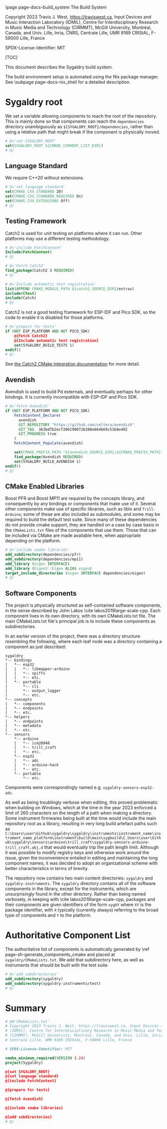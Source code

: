 \page page-docs-build_system The Build System

Copyright 2023 Travis J. West, https://traviswest.ca, Input Devices and Music
Interaction Laboratory (IDMIL), Centre for Interdisciplinary Research in Music
Media and Technology (CIRMMT), McGill University, Montréal, Canada, and Univ.
Lille, Inria, CNRS, Centrale Lille, UMR 9189 CRIStAL, F-59000 Lille, France

SPDX-License-Identifier: MIT

[TOC]

This document describes the Sygaldry build system.

The build environment setup is automated using the Nix package manager. See
\subpage page-docs-nix_shell for a detailed description.

# Sygaldry root

We set a variable allowing components to reach the root of the repository. This
is mainly done so that components can reach the `dependencies` directory
unambiguously as `${SYGALDRY_ROOT}/dependencies`, rather than using a relative
path that might break if the component is physically moved.

```cmake
# @='set SYGALDRY_ROOT'
set(SYGALDRY_ROOT ${CMAKE_CURRENT_LIST_DIR})
# @/
```

## Language Standard

We require C++20 without extensions.

```cmake
# @='set language standard'
set(CMAKE_CXX_STANDARD 20)
set(CMAKE_CXX_STANDARD_REQUIRED On)
set(CMAKE_CXX_EXTENSIONS Off)
# @/
```

## Testing Framework

Catch2 is used for unit testing on platforms where it can run. Other platforms
may use a different testing methodology.

```cmake
# @='include FetchContent'
Include(FetchContent)
# @/

# @='Fetch Catch2'
find_package(Catch2 3 REQUIRED)
# @/

# @='Include automatic test registration'
list(APPEND CMAKE_MODULE_PATH ${catch2_SOURCE_DIR}/extras)
include(CTest)
include(Catch)
# @/
```

Catch2 is not a good testing framework for ESP-IDF and Pico SDK, so the code to
enable it is disabled for those platforms.

```cmake
# @='prepare for tests'
if (NOT ESP_PLATFORM AND NOT PICO_SDK)
    @{Fetch Catch2}
    @{Include automatic test registration}
    set(SYGALDRY_BUILD_TESTS 1)
endif()
# @/
```

See [the Catch2 CMake integration documentation](https://github.com/catchorg/Catch2/blob/devel/docs/cmake-integration.md#top) for more detail.

## Avendish

Avendish is used to build Pd externals, and eventually perhaps for other
bindings. It is currently incompatible with ESP-IDF and Pico SDK.

```cmake
# @='fetch Avendish'
if (NOT ESP_PLATFORM AND NOT PICO_SDK)
    FetchContent_Declare(
      avendish
      GIT_REPOSITORY "https://github.com/celtera/avendish"
      GIT_TAG  3b3bd7b2ecf2061900726100e664b69c51b8e402
      GIT_PROGRESS true
    )
    FetchContent_Populate(avendish)

    set(CMAKE_PREFIX_PATH "${avendish_SOURCE_DIR};${CMAKE_PREFIX_PATH}")
    find_package(Avendish REQUIRED)
    set(SYGALDRY_BUILD_AVENDISH 1)
endif()
# @/
```

## CMake Enabled Libraries

Boost PFR and Boost MP11 are required by the concepts library, and consequently
by any bindings or components that make use of it. Several other components
make use of specific libraries, such as liblo and `Trill-Arduino`; some of
these are also included as submodules, and some may be required to build the
default test suite. Since many of these dependencies do not provide cmake
support, they are handled on a case by case basis in the `CMakeLists.txt` files
of the components that use them. Those that can be included via CMake are made
available here, when appropriate depending on the platform.

```cmake
# @='include cmake libraries'
add_subdirectory(dependencies/pfr)
add_subdirectory(dependencies/mp11)
add_library (eigen INTERFACE)
add_library (Eigen3::Eigen ALIAS eigen)
target_include_directories (eigen INTERFACE dependencies/eigen)
# @/
```

## Software Components

The project is physically structured as self-contained software components, in
the sense described by John Lakos \cite lakos2019large-scale-cpp. Each
component lives in its own directory, with its own CMakeLists.txt file. The
main CMakeLists.txt file's principal job is to include these components as
subdirectories.

In an earlier version of the project, there was a directory structure
resembling the following, where each leaf node was a directory containing a
component as just described:

```
sygaldry
*-- bindings
|   *-- esp32
|   |   *-- libmapper-arduino
|   |   *-- spiffs
|   |   *-- etc.
|   *-- portable
|       *-- cli
|       *-- output_logger
|       *-- etc.
*-- concepts
|   *-- components
|   *-- endpoints
|   *-- etc.
*-- helpers
|   *-- endpoints
|   *-- metadata
|   *-- etc.
*-- sensors
    *-- arduino
    |   *-- icm20948
    |   *-- trill_craft
    |   *-- etc.
    *-- esp32
    |   *-- adc
    |   *-- arduino-hack
    |   *-- etc.
    *-- portable
        *-- etc.
```

Components were correspondingly named e.g. `sygaldry-sensors-esp32-adc`.

As well as being troublingly verbose when editing, this proved problematic when
building on Windows, which at the time in the year 2023 enforced a limit of 260
characters on the length of a path when making a directory. Some instrument
firmwares being built at the time would include the main repository root as a
library, resulting in very long build artefact paths such as
`C:\Users\user\Github\sygaldry\sygaldry\instruments\instrument_name\instrument_name_platform\instrument\build\main\sygbuild\C_Users\user\Github\sygaldry\sensors\arduino\trill_craft\sygaldry-sensors-arduino-trill_craft.obj.d`
that would eventually trip the path length limit. Although it was possible to
modify registry keys and otherwise work around the issue, given the
inconvenience entailed in editing and maintaining the long component names, it
was decided to adopt an organizational scheme with better characteristics in
terms of brevity.

The repository now contains two main content directories: `sygaldry` and
`sygaldry-instruments`. The `sygaldry` directory contains all of the software
components in the library, except for the instruments, which are unsurprisingly
found in the other directory. Rather than being named verbosely, in keeping
with \cite lakos2019large-scale-cpp, packages and their components are given
identifiers of the form `sygXY` where `XY` is the package identifier, with `X`
typically (currently always) referring to the broad type of components and `Y`
to the platform.

# Authoritative Component List

The authoritative list of components is automatically generated by
\ref page-sh-generate_components_cmake and placed at `sygaldry/CMakeLists.txt`.
We add that subdirectory here, as well as instruments that should be built with
the test suite.

```cmake
# @='add subdirectories'
add_subdirectory(sygaldry)
add_subdirectory(sygaldry-instruments/test)
# @/
```

# Summary

```cmake
# @#'CMakeLists.txt'
# Copyright 2023 Travis J. West, https://traviswest.ca, Input Devices and Music Interaction Laboratory
# (IDMIL), Centre for Interdisciplinary Research in Music Media and Technology
# (CIRMMT), McGill University, Montréal, Canada, and Univ. Lille, Inria, CNRS,
# Centrale Lille, UMR 9189 CRIStAL, F-59000 Lille, France

# SPDX-License-Identifier: MIT

cmake_minimum_required(VERSION 3.24)
project(Sygaldry)

@{set SYGALDRY_ROOT}
@{set language standard}
@{include FetchContent}

@{prepare for tests}

@{fetch Avendish}

@{include cmake libraries}

@{add subdirectories}
# @/
```
